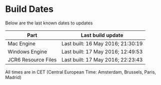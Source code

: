 # Build Dates

Below are the last known dates to updates

Part | Last build update
-----|-----
Mac Engine | Last built: 16 May 2016; 21:30:19
Windows Engine | Last built: 17 May 2016; 12:49:53
JCR6 Resource Files | Last built: 17 May 2016; 22:23:43
All times are in CET (Central European Time: Amsterdam, Brussels, Paris, Madrid)



